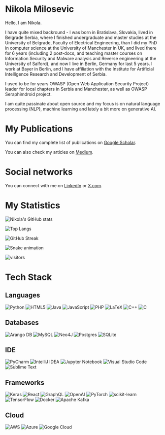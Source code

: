 # Nikola Milosevic

Hello, I am Nikola. 

I have quite mixed backround - I was born in Bratislava, Slovakia, lived in Belgrade Serbia, where I finished undergraduate and master studies at the University of Belgrade, Faculty of Electrical Engineering, than I did my PhD in computer science at the University of Manchester in UK, and lived there for 6 years (including 2 post-docs, and teaching master courses on Information Security and Malware analysis and Reverse engineering at the University of Salford), and now I live in Berlin, Germany for last 5 years. I work at Bayer in Berlin, and I have affiliation with the Institute for Artificial Intelligence Research and Development of Serbia. 

I used to be for years OWASP (Open Web Application Security Project) leader for local chapters in Serbia and Manchester, as well as OWASP Seraphimdroid project. 

I am quite passinate about open source and my focus is on natural language processing (NLP), machine learning and lately a bit more on generative AI.  


# My Publications

You can find my complete list of publications on [Google Scholar](https://scholar.google.com/citations?user=VvZWeIsAAAAJ&hl=en).

You can also check my articles on [Medium](https://datawarrior.medium.com/).

# Social networks

You can connect with me on [LinkedIn](https://www.linkedin.com/in/nikolamilosevic1986/) or [X.com](https://x.com/text_miner). 

# My Statistics


![Nikola's GitHub stats](https://github-readme-stats.vercel.app/api?username=nikolamilosevic86&show_icons=true&rank_icon=percentile)

![Top Langs](https://github-readme-stats.vercel.app/api/top-langs/?username=nikolamilosevic86&show_icons=true&layout=donut)

![GitHub Streak](https://streak-stats.demolab.com?user=nikolamilosevic86&theme=transparent)

![Snake animation](https://github.com/nikolamilosevic86/blob/output/github-contribution-grid-snake.svg)


![visitors](https://vbr.nathanchung.dev/badge?page_id=nikolamilosevic86.nikolamilosevic861&color=00cf00)


# Tech Stack


  ## Languages
   ![Python](https://img.shields.io/badge/python-3670A0?style=for-the-badge&logo=python&logoColor=ffdd54)
    ![HTML5](https://img.shields.io/badge/html5-%23E34F26.svg?style=for-the-badge&logo=html5&logoColor=white)
    ![Java](https://img.shields.io/badge/java-%23ED8B00.svg?style=for-the-badge&logo=openjdk&logoColor=white)
    ![JavaScript](https://img.shields.io/badge/javascript-%23323330.svg?style=for-the-badge&logo=javascript&logoColor=%23F7DF1E)
    ![PHP](https://img.shields.io/badge/php-%23777BB4.svg?style=for-the-badge&logo=php&logoColor=white)
    ![LaTeX](https://img.shields.io/badge/latex-%23008080.svg?style=for-the-badge&logo=latex&logoColor=white)
    ![C++](https://img.shields.io/badge/c++-%2300599C.svg?style=for-the-badge&logo=c%2B%2B&logoColor=white)
   ![C](https://img.shields.io/badge/c-%2300599C.svg?style=for-the-badge&logo=c&logoColor=white)

## Databases

![Arango DB](https://img.shields.io/badge/ArangoDB-DDE072?style=for-the-badge&logo=arangodb&logoColor=white)
![MySQL](https://img.shields.io/badge/mysql-4479A1.svg?style=for-the-badge&logo=mysql&logoColor=white)
![Neo4J](https://img.shields.io/badge/Neo4j-008CC1?style=for-the-badge&logo=neo4j&logoColor=white)
![Postgres](https://img.shields.io/badge/postgres-%23316192.svg?style=for-the-badge&logo=postgresql&logoColor=white)
![SQLite](https://img.shields.io/badge/sqlite-%2307405e.svg?style=for-the-badge&logo=sqlite&logoColor=white)
 

   ## IDE

  ![PyCharm](https://img.shields.io/badge/pycharm-143?style=for-the-badge&logo=pycharm&logoColor=black&color=black&labelColor=green)
  ![IntelliJ IDEA](https://img.shields.io/badge/IntelliJIDEA-000000.svg?style=for-the-badge&logo=intellij-idea&logoColor=white)
  ![Jupyter Notebook](https://img.shields.io/badge/jupyter-%23FA0F00.svg?style=for-the-badge&logo=jupyter&logoColor=white)
  ![Visual Studio Code](https://img.shields.io/badge/Visual%20Studio%20Code-0078d7.svg?style=for-the-badge&logo=visual-studio-code&logoColor=white)
  ![Sublime Text](https://img.shields.io/badge/sublime_text-%23575757.svg?style=for-the-badge&logo=sublime-text&logoColor=important)

  ## Frameworks
  ![Keras](https://img.shields.io/badge/Keras-%23D00000.svg?style=for-the-badge&logo=Keras&logoColor=white)
 ![React](https://img.shields.io/badge/react-%2320232a.svg?style=for-the-badge&logo=react&logoColor=%2361DAFB)
  ![GraphQL](https://img.shields.io/badge/-GraphQL-E10098?style=for-the-badge&logo=graphql&logoColor=white)
    ![OpenAI](https://img.shields.io/badge/openai-%2320232a.svg?style=for-the-badge&logo=openai&logoColor=%2361DAFB)
    ![PyTorch](https://img.shields.io/badge/PyTorch-%23EE4C2C.svg?style=for-the-badge&logo=PyTorch&logoColor=white)
    ![scikit-learn](https://img.shields.io/badge/scikit--learn-%23F7931E.svg?style=for-the-badge&logo=scikit-learn&logoColor=white)
    ![TensorFlow](https://img.shields.io/badge/TensorFlow-%23FF6F00.svg?style=for-the-badge&logo=TensorFlow&logoColor=white)
    ![Docker](https://img.shields.io/badge/docker-%230db7ed.svg?style=for-the-badge&logo=docker&logoColor=white)
    ![Apache Kafka](https://img.shields.io/badge/Apache%20Kafka-000?style=for-the-badge&logo=apachekafka)

## Cloud
![AWS](https://img.shields.io/badge/AWS-%23FF9900.svg?style=for-the-badge&logo=amazon-aws&logoColor=white)
![Azure](https://img.shields.io/badge/azure-%230072C6.svg?style=for-the-badge&logo=microsoftazure&logoColor=white)
![Google Cloud](https://img.shields.io/badge/GoogleCloud-%234285F4.svg?style=for-the-badge&logo=google-cloud&logoColor=white)
